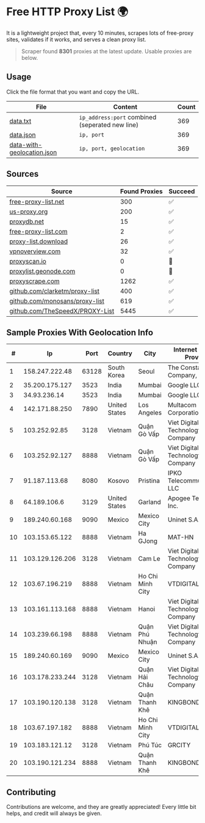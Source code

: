 
# Free HTTP Proxy List 🌍

It is a lightweight project that, every 10 minutes, scrapes lots of free-proxy sites, validates if it works, and serves a clean proxy list.


> Scraper found **8301** proxies at the latest update. Usable proxies are below.

## Usage

Click the file format that you want and copy the URL.


|File|Content|Count|
|----|-------|-----|
|[data.txt](https://raw.githubusercontent.com/themiralay/Proxy-List-World/master/data.txt)|`ip_address:port` combined (seperated new line)|369|
|[data.json](https://raw.githubusercontent.com/themiralay/Proxy-List-World/master/data.json)|`ip, port`|369|
|[data-with-geolocation.json](https://raw.githubusercontent.com/themiralay/Proxy-List-World/master/data-with-geolocation.json)|`ip, port, geolocation`|369|

## Sources

|Source|Found Proxies|Succeed|
|------|-------------|-------|
|[free-proxy-list.net](https://free-proxy-list.net)|300|✅|
|[us-proxy.org](https://www.us-proxy.org)|200|✅|
|[proxydb.net](http://proxydb.net)|15|✅|
|[free-proxy-list.com](https://free-proxy-list.com/?page=&port=&type%5B%5D=http&type%5B%5D=https&up_time=0&search=Search)|2|✅|
|[proxy-list.download](https://www.proxy-list.download/HTTP)|26|✅|
|[vpnoverview.com](https://vpnoverview.com/privacy/anonymous-browsing/free-proxy-servers)|32|✅|
|[proxyscan.io](https://www.proxyscan.io)|0|🚫|
|[proxylist.geonode.com](https://proxylist.geonode.com/api/proxy-list?limit=300&page=1&sort_by=lastChecked&sort_type=desc&protocols=http,https)|0|🚫|
|[proxyscrape.com](https://api.proxyscrape.com/v2/?request=displayproxies&protocol=http&timeout=10000&country=all&ssl=all&anonymity=all)|1262|✅|
|[github.com/clarketm/proxy-list](https://raw.githubusercontent.com/clarketm/proxy-list/master/proxy-list-raw.txt)|400|✅|
|[github.com/monosans/proxy-list](https://raw.githubusercontent.com/monosans/proxy-list/main/proxies/http.txt)|619|✅|
|[github.com/TheSpeedX/PROXY-List](https://raw.githubusercontent.com/TheSpeedX/PROXY-List/master/http.txt)|5445|✅|


## Sample Proxies With Geolocation Info

|#|Ip|Port|Country|City|Internet Service Provider|
|-|--|----|-------|----|-------------------------|
|1|158.247.222.48|63128|South Korea|Seoul|The Constant Company, LLC|
|2|35.200.175.127|3523|India|Mumbai|Google LLC|
|3|34.93.236.14|3523|India|Mumbai|Google LLC|
|4|142.171.88.250|7890|United States|Los Angeles|Multacom Corporation|
|5|103.252.92.85|3128|Vietnam|Quận Gò Vấp|Viet Digital Technology Liability Company|
|6|103.252.92.127|8888|Vietnam|Quận Gò Vấp|Viet Digital Technology Liability Company|
|7|91.187.113.68|8080|Kosovo|Pristina|IPKO Telecommunications LLC|
|8|64.189.106.6|3129|United States|Garland|Apogee Telecom Inc.|
|9|189.240.60.168|9090|Mexico|Mexico City|Uninet S.A. de C.V.|
|10|103.153.65.122|8888|Vietnam|Ha GJong|MAT-HN|
|11|103.129.126.206|3128|Vietnam|Cam Le|Viet Digital Technology Liability Company|
|12|103.67.196.219|8888|Vietnam|Ho Chi Minh City|VTDIGITAL|
|13|103.161.113.168|8888|Vietnam|Hanoi|Viet Digital Technology Liability Company|
|14|103.239.66.198|8888|Vietnam|Quận Phú Nhuận|Viet Digital Technology Liability Company|
|15|189.240.60.169|9090|Mexico|Mexico City|Uninet S.A. de C.V.|
|16|103.178.233.244|3128|Vietnam|Quận Hải Châu|Viet Digital Technology Liability Company|
|17|103.190.120.138|3128|Vietnam|Quận Thanh Khê|KINGBOND|
|18|103.67.197.182|8888|Vietnam|Ho Chi Minh City|VTDIGITAL|
|19|103.183.121.12|3128|Vietnam|Phú Túc|GRCITY|
|20|103.190.121.234|8888|Vietnam|Quận Thanh Khê|KINGBOND|



## Contributing

Contributions are welcome, and they are greatly appreciated! Every
little bit helps, and credit will always be given.

